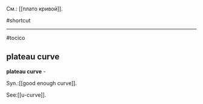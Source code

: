 См.: [[плато кривой]].

#shortcut




<hr/>

#tocico

## plateau curve

<b>plateau curve</b> - 


Syn.:[[good enough curve]].



See:[[u-curve]].
